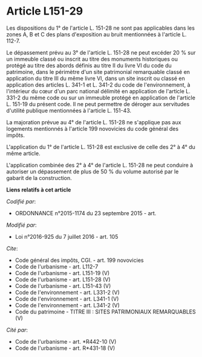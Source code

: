 # Article L151-29

Les dispositions du 1° de l'article L. 151-28 ne sont pas applicables dans les zones A, B et C des plans d'exposition au
bruit mentionnées à l'article L. 112-7. 

Le dépassement prévu au 3° de l'article L. 151-28 ne peut excéder 20 % sur un immeuble classé ou inscrit au titre des
monuments historiques ou protégé au titre des abords définis au titre II du livre VI du code du patrimoine, dans le périmètre
d'un site patrimonial remarquable classé en application du titre III du même livre VI, dans un site inscrit ou classé en
application des articles L. 341-1 et L. 341-2 du code de l'environnement, à l'intérieur du cœur d'un parc national délimité
en application de l'article L. 331-2 du même code ou sur un immeuble protégé en application de l'article L. 151-19 du présent
code. Il ne peut permettre de déroger aux servitudes d'utilité publique mentionnées à l'article L. 151-43. 

La majoration prévue au 4° de l'article L. 151-28 ne s'applique pas aux logements mentionnés à l'article 199 novovicies du
code général des impôts. 

L'application du 1° de l'article L. 151-28 est exclusive de celle des 2° à 4° du même article. 

L'application combinée des 2° à 4° de l'article L. 151-28 ne peut conduire à autoriser un dépassement de plus de 50 % du
volume autorisé par le gabarit de la construction.

**Liens relatifs à cet article**

_Codifié par_:

  - ORDONNANCE n°2015-1174 du 23 septembre 2015 - art.

_Modifié par_:

  - Loi n°2016-925 du 7 juillet 2016 - art. 105

_Cite_:

  - Code général des impôts, CGI. - art. 199 novovicies
  - Code de l'urbanisme - art. L112-7
  - Code de l'urbanisme - art. L151-19 (V)
  - Code de l'urbanisme - art. L151-28 (V)
  - Code de l'urbanisme - art. L151-43 (V)
  - Code de l'environnement - art. L331-2 (V)
  - Code de l'environnement - art. L341-1 (V)
  - Code de l'environnement - art. L341-2 (V)
  - Code du patrimoine -  TITRE III : SITES PATRIMONIAUX REMARQUABLES (V)

_Cité par_:

  - Code de l'urbanisme - art. *R442-10 (V)
  - Code de l'urbanisme - art. R*431-18 (V)
